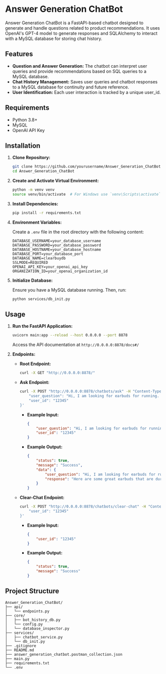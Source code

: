 # Answer Generation ChatBot

Answer Generation ChatBot is a FastAPI-based chatbot designed to generate and handle questions related to product recommendations. It uses OpenAI's GPT-4 model to generate responses and SQLAlchemy to interact with a MySQL database for storing chat history.

## Features

- **Question and Answer Generation:** The chatbot can interpret user queries and provide recommendations based on SQL queries to a MySQL database.
- **Chat History Management:** Saves user queries and chatbot responses to a MySQL database for continuity and future reference.
- **User Identification:** Each user interaction is tracked by a unique user_id.

## Requirements

- Python 3.8+
- MySQL
- OpenAI API Key

## Installation

1. **Clone Repository:**

   ```sh
   git clone https://github.com/yourusername/Answer_Generation_ChatBot.git
   cd Answer_Generation_ChatBot
   ```

2. **Create and Activate Virtual Environment:**

   ```sh
   python -m venv venv
   source venv/bin/activate  # For Windows use `venv\Scripts\activate`
   ```

3. **Install Dependencies:**

   ```sh
   pip install -r requirements.txt
   ```

4. **Environment Variables:**

   Create a `.env` file in the root directory with the following content:

   ```env
   DATABASE_USERNAME=your_database_username
   DATABASE_PASSWORD=your_database_password
   DATABASE_HOSTNAME=your_database_hostname
   DATABASE_PORT=your_database_port
   DATABASE_NAME=clearbuydb
   SSLMODE=REQUIRED
   OPENAI_API_KEY=your_openai_api_key
   ORGANIZATION_ID=your_openai_organization_id
   ```

5. **Initialize Database:**

   Ensure you have a MySQL database running. Then, run:

   ```sh
   python services/db_init.py
   ```

## Usage

1. **Run the FastAPI Application:**

   ```sh
   uvicorn main:app --reload --host 0.0.0.0 --port 8878
   ```

   Access the API documentation at `http://0.0.0.0:8878/docs#/`


2. **Endpoints:**

   - **Root Endpoint:**
      ```sh
      curl -X GET "http://0.0.0.0:8878/"
      ```

   - **Ask Endpoint:**
     ```sh
     curl -X POST "http://0.0.0.0:8878/chatbots/ask" -H "Content-Type: application/json" -d '{
         "user_question": "Hi, I am looking for earbuds for running. They must be durable and at a good price.",
         "user_id": "12345"
     }'
     ```

     - **Example Input:**
       ```json
       {
           "user_question": "Hi, I am looking for earbuds for running. They must be durable and at a good price.",
           "user_id": "12345"
       }
       ```

     - **Example Output:**
       ```json
       {
           "status": true,
           "message": "Success",
           "data": {
               "user_question": "Hi, I am looking for earbuds for running. They must be durable and at a good price.",
               "response": "Here are some great earbuds that are durable, affordable, and ideal for running:\n\n1. **Anker Soundcore Life A1**\n   - **Price:** $49.99\n   - **Full Overview:** These earbuds from Anker offer a secure fit, making them great for running. With good sound quality and a budget-friendly price, they are a solid choice for anyone looking to enjoy music while staying active.\n   - [Product Link](https://www.amazon.com/dp/B08KDZ2NZX?tag=at88-20&linkCode=ogi&th=1&psc=1)\n   - ![Image](https://clearbuy-cloud.nyc3.digitaloceanspaces.com/media/4232/Soundcore-by-Anker-Life-A1-True-Wireless-Earbuds.jpg)\n\n2. **Bose Sport Earbuds**\n   - **Price:** $179.00\n   - **Full Overview:** The Bose Sport Earbuds are very comfortable and make significant improvements over their predecessor, the Bose SoundSport Free. They come with a secure fit, fast charging, and good sound quality. However, they lack Bluetooth multipoint, and you need the Bose Music app to switch between devices.\n   - [Product Link](https://www.amazon.com/dp/B08CJCTG6Z?tag=at88-20&linkCode=ogi&th=1&psc=1)\n   - [Full Review](https://www.soundguys.com/bose-sport-earbuds-review-42944/)\n   - ![Image](https://clearbuy-cloud.nyc3.digitaloceanspaces.com/media/2965/Bose-Sport-Earbuds.jpg)\n\n3. **Jabra Elite 3**\n   - **Price:** $79.00\n   - **Full Overview:** The Jabra Elite 3 is an affordable option that offers support for aptX and good audio output. Pros include the price, sound quality, and battery life, but it lacks AAC support, and the microphone quality is mediocre.\n   - [Product Link](https://www.amazon.com/dp/B09B468VKX?tag=at88-20&linkCode=ogi&th=1&psc=1)\n   - [Full Review](https://www.soundguys.com/jabra-elite-3-review-59016/)\n   - ![Image](https://clearbuy-cloud.nyc3.digitaloceanspaces.com/media/5647/Jabra-Elite-3.jpg)\n\n4. **JLab Epic Air Sport ANC**\n   - **Price:** $99.00\n   - **Full Overview:** The JLab Epic Air Sport ANC is a durable, affordable, and versatile option for multifaceted individuals. Whether you're working out, on a hike, on public transit, or relaxing at home, these earbuds will be a reliable option for you.\n   - [Product Link](https://www.amazon.com/dp/B08W2FP767?tag=at88-20&linkCode=ogi&th=1&psc=1)\n   - [Full Review](https://www.soundguys.com/jlab-epic-air-sport-anc-review-74290/)\n   - ![Image](https://clearbuy-cloud.nyc3.digitaloceanspaces.com/media/3788/JLab-Epic-Air-Sport-ANC.jpg)\n\nThese earbuds are designed to stay in place and provide a secure fit, making them ideal for running.\n\n\nContinue the discussion."
           }
       }
       ```
     
   - **Clear-Chat Endpoint:**
     ```sh
     curl -X POST "http://0.0.0.0:8878/chatbots/clear-chat" -H "Content-Type: application/json" -d '{
         "user_id": "12345"
     }'
     ```

     - **Example Input:**
       ```json
       {
           "user_id": "12345"
       }
       ```

     - **Example Output:**
       ```json
       {
           "status": true,
           "message": "Success"
       }
       ```

## Project Structure

```
Answer_Generation_ChatBot/
├── api/
│   └── endpoints.py
├── core/
│   ├── bot_history_db.py
│   └── config.py
│   └── database_inspector.py
├── services/
│   ├── chatbot_service.py
│   └── db_init.py
├── .gitignore
├── README.md
├── answer_generation_chatbot.postman_collection.json
├── main.py
├── requirements.txt
└── .env
```
